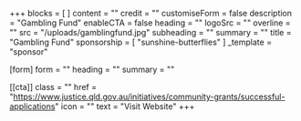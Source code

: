 +++
blocks = [ ]
content = ""
credit = ""
customiseForm = false
description = "Gambling Fund"
enableCTA = false
heading = ""
logoSrc = ""
overline = ""
src = "/uploads/gamblingfund.jpg"
subheading = ""
summary = ""
title = "Gambling Fund"
sponsorship = [ "sunshine-butterflies" ]
_template = "sponsor"

[form]
form = ""
heading = ""
summary = ""

[[cta]]
class = ""
href = "https://www.justice.qld.gov.au/initiatives/community-grants/successful-applications"
icon = ""
text = "Visit Website"
+++

